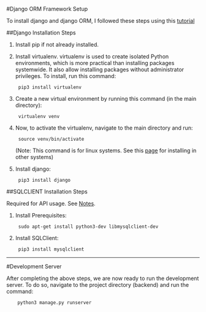 #Django ORM Framework Setup  

To install django and django ORM, I followed these steps using this [tutorial](https://docs.djangoproject.com/en/2.2/topics/install)

##Django Installation Steps

1. Install pip if not already installed. 

2. Install virtualenv. virtualenv is used to create isolated Python environments, which is more practical than installing packages systemwide. It also allow installing packages without administrator privileges. To install, run this command:

        pip3 install virtualenv

3. Create a new virtual environment by running this command (in the main directory):

        virtualenv venv

4. Now, to activate the virtualenv, navigate to the main directory and run:

        source venv/bin/activate

   (Note: This command is for linux systems. See this [page](https://virtualenv.pypa.io/en/latest/userguide/#usage) for installing in other systems)

5. Install django:

        pip3 install django


##SQLCLIENT Installation Steps

Required for API usage. See [Notes](https://docs.djangoproject.com/en/2.2/ref/databases/#mysql-notes).

1. Install Prerequisites:

        sudo apt-get install python3-dev libmysqlclient-dev

2. Install SQLClient:

        pip3 install mysqlclient

<hr>

#Development Server

After completing the above steps, we are now ready to run the development server. To do so, navigate to the project directory (backend) and run the command:

        python3 manage.py runserver




        


